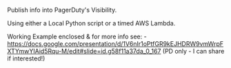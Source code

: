 Publish info into PagerDuty's Visibility.

Using either a Local Python script or a timed AWS Lambda.

Working Example enclosed & for more info see: -
https://docs.google.com/presentation/d/1V6nIr1oPtfGR9kEJHDRW9vmWrpFXTYmwYIAid5Rqu-M/edit#slide=id.g58f11a37da_0_167
(PD only - I can share if interested!)
